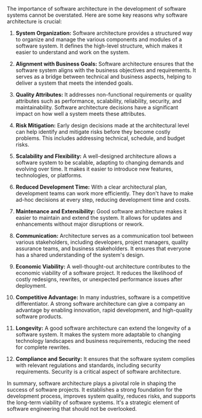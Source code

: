 The importance of software architecture in the development of software systems cannot be overstated. Here are some key reasons why software architecture is crucial:

1. **System Organization:** Software architecture provides a structured way to organize and manage the various components and modules of a software system. It defines the high-level structure, which makes it easier to understand and work on the system.
    
2. **Alignment with Business Goals:** Software architecture ensures that the software system aligns with the business objectives and requirements. It serves as a bridge between technical and business aspects, helping to deliver a system that meets the intended goals.
    
3. **Quality Attributes:** It addresses non-functional requirements or quality attributes such as performance, scalability, reliability, security, and maintainability. Software architecture decisions have a significant impact on how well a system meets these attributes.
    
4. **Risk Mitigation:** Early design decisions made at the architectural level can help identify and mitigate risks before they become costly problems. This includes addressing technical, schedule, and budget risks.
    
5. **Scalability and Flexibility:** A well-designed architecture allows a software system to be scalable, adapting to changing demands and evolving over time. It makes it easier to introduce new features, technologies, or platforms.
    
6. **Reduced Development Time:** With a clear architectural plan, development teams can work more efficiently. They don't have to make ad-hoc decisions at every step, reducing development time and costs.
    
7. **Maintenance and Extensibility:** Good software architecture makes it easier to maintain and extend the system. It allows for updates and enhancements without major disruptions or rework.
    
8. **Communication:** Architecture serves as a communication tool between various stakeholders, including developers, project managers, quality assurance teams, and business stakeholders. It ensures that everyone has a shared understanding of the system's design.
    
9. **Economic Viability:** A well-thought-out architecture contributes to the economic viability of a software project. It reduces the likelihood of costly redesigns, rewrites, or unexpected performance issues after deployment.
    
10. **Competitive Advantage:** In many industries, software is a competitive differentiator. A strong software architecture can give a company an advantage by enabling innovation, rapid development, and high-quality software products.
    
11. **Longevity:** A good software architecture can extend the longevity of a software system. It makes the system more adaptable to changing technology landscapes and business requirements, reducing the need for complete rewrites.
    
12. **Compliance and Security:** It ensures that the software system complies with relevant regulations and standards, including security requirements. Security is a critical aspect of software architecture.
    

In summary, software architecture plays a pivotal role in shaping the success of software projects. It establishes a strong foundation for the development process, improves system quality, reduces risks, and supports the long-term viability of software systems. It's a strategic element of software engineering that should not be overlooked.